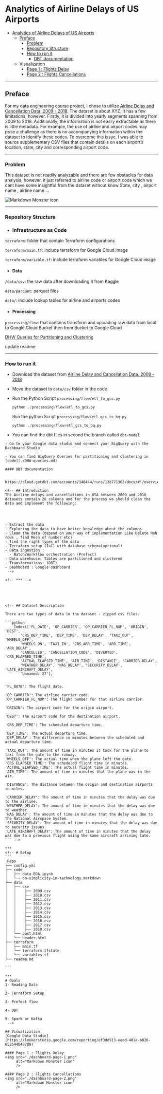 
# Analytics of Airline Delays of US Airports
- [Analytics of Airline Delays of US Airports](#analytics-of-airline-delays-of-us-airports)
  - [Preface](#preface)
    - [Problem](#problem)
    - [Repository Structure](#repository-structure)
    - [How to run it](#how-to-run-it)
      - [DBT documentation](#dbt-documentation)
  - [Visualization](#visualization)
      - [Page 1 : Flights Delay](#page-1--flights-delay)
      - [Page 2 : Flights Cancellations](#page-2--flights-cancellations)

***
## Preface 
For my data engineering course project, I chose to utilize [Airline Delay and Cancellation Data, 2009 - 2018](https://www.kaggle.com/datasets/yuanyuwendymu/airline-delay-and-cancellation-data-2009-2018). The dataset is about XYZ. It has a few limitations, however. Firstly, it is divided into yearly segments spanning from 2009 to 2018. Additionally, the information is not easily extractable as there is little metadata. For example, the use of airline and airport codes may pose a challenge as there is no accompanying information within the dataset to identify these codes. To overcome this issue, I was able to source supplementary CSV files that contain details on each airport’s location, state, city and corresponding airport code.


***
### Problem
This dataset is not readily analyzable and there are few obstacles for data analysis, however. it just referred to airline code or airport code which we cant have some insightful from the dataset without know State, city , airport name , airline name …


<!-- style="float: left; margin-right: 10px;" -->

<!-- [System ](./system-structure.png) -->
<img src="./system-structure.png"
     alt="Markdown Monster icon"
     />

***

### Repository Structure

- ### Infrastructure as Code
`terraform`: folder that contain Terraform configurations

`terraform/main.tf`: include terraform for Google Cloud image

`terraform/variable.tf`: include terraform variables for Google Cloud image

- #### Data
`/data/csv`: the raw data after downloading it from Kaggle

`data/parquet`: parquet files

`data/`: include lookup tables for airline and airports codes

- #### Processing

`processing/flow`: that contains transform and uploading raw data from local to Google Cloud Bucket then from Bucket to Google Cloud

[DHW Queries for Partitioning and Clustering](./DHW-queries.md)

update readme
***
### How to run it
-  Download the dataset from [Airline Delay and Cancellation Data, 2009 - 2018
 ](https://www.kaggle.com/datasets/yuanyuwendymu/airline-delay-and-cancellation-data-2009-2018)

- Move the dataset to `data/csv` folder in the code 

- Run the Python Script `processing/flow/etl_to_gcs.py` 
  ```python
  python ./processing/flow/etl_to_gcs.py    
  ```
   Run the python Script `processing/flow/etl_gcs_to_bq.py`
  ```python
  python ./processing/flow/etl_gcs_to_bq.py 
  ```
- You can find the dbt files in second the branch called `dbt-model`
~~~ Extra bonus feedback ~~~
- Go to your Google data studio and connect your BigQuery with the Dashboard Studio
  
- You can find BigQuery Queries for partitioning and clustering in [code](./DHW-queries.md)
  
#### DBT documentation


https://cloud.getdbt.com/accounts/148444/runs/138771363/docs/#!/overview

<!-- ## Introduction
The Airline delays and cancellations in USA between 2009 and 2018 datasets contain 28 columns and for the process we should clean the data and implement the following:




- Extract the data 
- Exploring the data to have better knowledge about the columns 
- Clean the data (depend on your way of implementation Like Delete NaN rows , find Mean of number etc)
- find the right types of the data
- Terraform setup (IaC) with database schema(optional)
- Data ingestion :
  - Batch/Workflow orchestration (Prefect)
- Data warehouse: Tables are partitioned and clustered 
- Transformations: (DBT)
- Dashboard : Google dashboard
 -->

<!-- *** -->





<!-- ## Dataset Description

There are two types of data in the dataset - zipped csv files.

```python
    Index(['FL_DATE', 'OP_CARRIER', 'OP_CARRIER_FL_NUM', 'ORIGIN', 'DEST',
       'CRS_DEP_TIME', 'DEP_TIME', 'DEP_DELAY', 'TAXI_OUT', 'WHEELS_OFF',
       'WHEELS_ON', 'TAXI_IN', 'CRS_ARR_TIME', 'ARR_TIME', 'ARR_DELAY',
       'CANCELLED', 'CANCELLATION_CODE', 'DIVERTED', 'CRS_ELAPSED_TIME',
       'ACTUAL_ELAPSED_TIME', 'AIR_TIME', 'DISTANCE', 'CARRIER_DELAY',
       'WEATHER_DELAY', 'NAS_DELAY', 'SECURITY_DELAY', 'LATE_AIRCRAFT_DELAY',
       'Unnamed: 27'],


'FL_DATE': The flight date.

'OP_CARRIER': The airline carrier code.
'OP_CARRIER_FL_NUM': The flight number for that airline carrier.

'ORIGIN': The airport code for the origin airport.

'DEST': The airport code for the destination airport.

'CRS_DEP_TIME': The scheduled departure time.

'DEP_TIME': The actual departure time.
'DEP_DELAY': The difference in minutes between the scheduled and actual departure time.

'TAXI_OUT': The amount of time in minutes it took for the plane to taxi from the gate to the runway.
'WHEELS_OFF': The actual time when the plane left the gate.
'CRS_ELAPSED_TIME': The scheduled flight time in minutes.
'ACTUAL_ELAPSED_TIME': The actual flight time in minutes.
'AIR_TIME': The amount of time in minutes that the plane was in the air.

'DISTANCE': The distance between the origin and destination airports in miles.

'CARRIER_DELAY': The amount of time in minutes that the delay was due to the airline.
'WEATHER_DELAY': The amount of time in minutes that the delay was due to weather.
'NAS_DELAY': The amount of time in minutes that the delay was due to the National Airspace System.
'SECURITY_DELAY': The amount of time in minutes that the delay was due to security issues.
'LATE_AIRCRAFT_DELAY': The amount of time in minutes that the delay was due to a previous flight using the same aircraft arriving late.
``` -->

***
<!-- # Setup
```
.Repo
├── config.yml
├── code
│   ├── data-EDA.ipynb
│   └── on-simplicity-in-technology.markdown
├── data
│   ├── csv 
│   │    ├── 2009.csv
│   │    ├── 2010.csv
│   │    ├── 2011.csv
│   │    ├── 2012.csv
│   │    ├── 2013.csv
│   │    ├── 2014.csv
│   │    ├── 2015.csv
│   │    ├── 2016.csv
│   │    ├── 2017.csv
│   │    ├── 2018.csv
│   └── post.html
│   └── header.html
├── terraform
│   ├── main.tf
│   └── terraform.tfstate
│   └── variables.tf
└── readme.md

```

***
# Goals 
1- Reading Data 

2- Terraform Setup 

3- Prefect flow

4- DBT 

5- Spark or Kafka 
 -->

## Visualization 
[Google Data Studio](https://lookerstudio.google.com/reporting/ef3dd913-eeed-481a-b826-652544b487d9)

#### Page 1 : Flights Delay
<img src="./dashboard-page-1.png"
     alt="Markdown Monster icon"
     />

#### Page 2 : Flights Cancellations
<img src="./dashboard-page-2.png"
     alt="Markdown Monster icon"
     />
